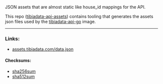 JSON assets that are almost static like house_id mappings for the API.

This repo ([tibiadata-api-assets](https://github.com/TibiaData/tibiadata-api-assets)) contains tooling that generates the assets json files used by the [tibiadata-api-go](https://github.com/TibiaData/tibiadata-api-go) image.

---

### Links:
- [assets.tibiadata.com/data.json](https://assets.tibiadata.com/data.json)

#### Checksums:
- [sha256sum](https://assets.tibiadata.com/sha256sum.txt)
- [sha512sum](https://assets.tibiadata.com/sha512sum.txt)